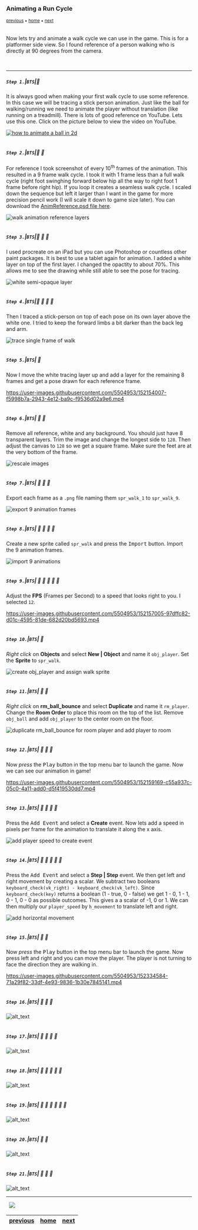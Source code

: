 <img src="https://via.placeholder.com/1000x4/45D7CA/45D7CA" alt="drawing" height="4px"/>

### Animating a Run Cycle

<sub>[previous](../) • [home](../README.md#user-content-gms2-background-tiles--sprites---table-of-contents) • [next](../)</sub>

<img src="https://via.placeholder.com/1000x4/45D7CA/45D7CA" alt="drawing" height="4px"/>

Now lets try and animate a walk cycle we can use in the game. This is for a platformer side view.  So I found reference of a person walking who is directly at 90 degrees from the camera.

<br>

---


##### `Step 1.`\|`BTS`|:small_blue_diamond:

It is always good when making your first walk cycle to use some reference.  In this case we will be tracing a stick person animation.  Just like the ball for walking/running we need to animate the player without translation (like running on a treadmill).  There is lots of good reference on YouTube.  Lets use this one. Click on the picture below to view the video on YouTube.

[![how to animate a ball in 2d](https://img.youtube.com/vi/vq9A5FD8G5w/0.jpg)](https://www.youtube.com/watch?v=vq9A5FD8G5w)

<img src="https://via.placeholder.com/500x2/45D7CA/45D7CA" alt="drawing" height="2px" alt = ""/>

##### `Step 2.`\|`BTS`|:small_blue_diamond: :small_blue_diamond: 

For reference I took screenshot of every 10<sup>th</sup> frames of the animation.  This resulted in a 9 frame walk cycle.  I took it with 1 frame less than a full walk cycle (right foot swinghing forward below hip all the way to right foot 1 frame before right hip).  If you loop it creates a seamless walk cycle. I scaled down the sequence but left it larger than I want in the game for more precision pencil work (I will scale it down to game size later). You can download the [AnimReference.psd file here](images/AnimReference.psd). 

![walk animation reference layers](images/walkRef.png)

<img src="https://via.placeholder.com/500x2/45D7CA/45D7CA" alt="drawing" height="2px" alt = ""/>

##### `Step 3.`\|`BTS`|:small_blue_diamond: :small_blue_diamond: :small_blue_diamond:

I used procreate on an iPad but you can use Photoshop or countless other paint packages.  It is best to use a tablet again for animation.  I added a white layer on top of the first layer.  I changed the opactity to about 70%. This allows me to see the drawing while still able to see the pose for tracing.

![white semi-opaque layer](images/whiteLayer.png)

<img src="https://via.placeholder.com/500x2/45D7CA/45D7CA" alt="drawing" height="2px" alt = ""/>

##### `Step 4.`\|`BTS`|:small_blue_diamond: :small_blue_diamond: :small_blue_diamond: :small_blue_diamond:

Then I traced a stick-person on top of each pose on its own layer above the white one.  I tried to keep the forward limbs a bit darker than the back leg and arm.

![trace single frame of walk](images/tracedImage.png)

<img src="https://via.placeholder.com/500x2/45D7CA/45D7CA" alt="drawing" height="2px" alt = ""/>

##### `Step 5.`\|`BTS`| :small_orange_diamond:

Now I move the white tracing layer up and add a layer for the remaining 8 frames and get a pose drawn for each reference frame. 

https://user-images.githubusercontent.com/5504953/152154007-f5998b7a-2943-4e12-ba9c-f9536d02a9e6.mp4

<img src="https://via.placeholder.com/500x2/45D7CA/45D7CA" alt="drawing" height="2px" alt = ""/>

##### `Step 6.`\|`BTS`| :small_orange_diamond: :small_blue_diamond:

Remove all reference, white and any background.  You should just have 8 transparent layers.  Trim the image and change the longest side to `128`. Then adjust the canvas to `128` so we get a square frame.  Make sure the feet are at the very bottom of the frame.

![rescale images](images/scaleTrim.png)

<img src="https://via.placeholder.com/500x2/45D7CA/45D7CA" alt="drawing" height="2px" alt = ""/>

##### `Step 7.`\|`BTS`| :small_orange_diamond: :small_blue_diamond: :small_blue_diamond:

Export each frame as a `.png` file naming them `spr_walk_1` to `spr_walk_9`.

![export 9 animation frames](images/eachFrame.png)

<img src="https://via.placeholder.com/500x2/45D7CA/45D7CA" alt="drawing" height="2px" alt = ""/>

##### `Step 8.`\|`BTS`| :small_orange_diamond: :small_blue_diamond: :small_blue_diamond: :small_blue_diamond:

Create a new sprite called `spr_walk` and press the <kbd>Import</kbd> button.  Import the 9 animation frames.

![import 9 animations](images/sprWalk.png)

<img src="https://via.placeholder.com/500x2/45D7CA/45D7CA" alt="drawing" height="2px" alt = ""/>

##### `Step 9.`\|`BTS`| :small_orange_diamond: :small_blue_diamond: :small_blue_diamond: :small_blue_diamond: :small_blue_diamond:

Adjust the **FPS** (Frames per Second) to a speed that looks right to you.  I selected `12`.

https://user-images.githubusercontent.com/5504953/152157005-97dffc82-d01c-4595-81de-682d20bd5693.mp4

<img src="https://via.placeholder.com/500x2/45D7CA/45D7CA" alt="drawing" height="2px" alt = ""/>

##### `Step 10.`\|`BTS`| :large_blue_diamond:

*Right click* on **Objects** and select **New | Object** and name it `obj_player`. Set the **Sprite** to `spr_walk`.

![create obj_player and assign walk sprite](images/objWalk.png)

<img src="https://via.placeholder.com/500x2/45D7CA/45D7CA" alt="drawing" height="2px" alt = ""/>

##### `Step 11.`\|`BTS`| :large_blue_diamond: :small_blue_diamond: 
 
 *Right click* on **rm_ball_bounce** and select **Duplicate** and name it `rm_player`. Change the **Room Order** to place this room on the top of the list. Remove `obj_ball` and add `obj_player` to the center room on the floor.

![duplicate rm_ball_bounce for room player and add player to room](images/rmPlayer.png)

<img src="https://via.placeholder.com/500x2/45D7CA/45D7CA" alt="drawing" height="2px" alt = ""/>


##### `Step 12.`\|`BTS`| :large_blue_diamond: :small_blue_diamond: :small_blue_diamond: 

Now *press* the <kbd>Play</kbd> button in the top menu bar to launch the game. Now we can see our animation in game!

https://user-images.githubusercontent.com/5504953/152159169-c55a937c-05c0-4a11-add0-d5f419530dd7.mp4

<img src="https://via.placeholder.com/500x2/45D7CA/45D7CA" alt="drawing" height="2px" alt = ""/>

##### `Step 13.`\|`BTS`| :large_blue_diamond: :small_blue_diamond: :small_blue_diamond:  :small_blue_diamond: 

Press the <kbd>Add Event</kbd> and select a **Create** event. Now lets add a speed in pixels per frame for the animation to translate it along the x axis.

![add player speed to create event](images/objPlayerCreate.png)

<img src="https://via.placeholder.com/500x2/45D7CA/45D7CA" alt="drawing" height="2px" alt = ""/>

##### `Step 14.`\|`BTS`| :large_blue_diamond: :small_blue_diamond: :small_blue_diamond: :small_blue_diamond:  :small_blue_diamond: 

Press the <kbd>Add Event</kbd> and select a **Step | Step** event. We then get left and right movement by creating a scalar.  We subtract two booleans `keyboard_check(vk_right) - keyboard_check(vk_left)`.  Since `keyboard_check(key)` returns a boolean (1 - true, 0 - false) we get 1 - 0, 1 - 1, 0 - 1, 0 - 0 as possible outcomes.  This gives a a scalar of -1, 0 or 1.  We can then multiply our `player_speed` by `h_movement` to translate left and right. 

![add horizontal movement](images/objPlayerStep.png)

<img src="https://via.placeholder.com/500x2/45D7CA/45D7CA" alt="drawing" height="2px" alt = ""/>

##### `Step 15.`\|`BTS`| :large_blue_diamond: :small_orange_diamond: 

Now *press* the <kbd>Play</kbd> button in the top menu bar to launch the game. Now press left and right and you can move the player.  The player is not turning to face the direction they are walking in.

https://user-images.githubusercontent.com/5504953/152334584-71a29f82-33df-4e93-9836-1b30e7845141.mp4

<img src="https://via.placeholder.com/500x2/45D7CA/45D7CA" alt="drawing" height="2px" alt = ""/>

##### `Step 16.`\|`BTS`| :large_blue_diamond: :small_orange_diamond:   :small_blue_diamond: 

![alt_text](images/.png)

<img src="https://via.placeholder.com/500x2/45D7CA/45D7CA" alt="drawing" height="2px" alt = ""/>

##### `Step 17.`\|`BTS`| :large_blue_diamond: :small_orange_diamond: :small_blue_diamond: :small_blue_diamond:

![alt_text](images/.png)

<img src="https://via.placeholder.com/500x2/45D7CA/45D7CA" alt="drawing" height="2px" alt = ""/>

##### `Step 18.`\|`BTS`| :large_blue_diamond: :small_orange_diamond: :small_blue_diamond: :small_blue_diamond: :small_blue_diamond:

![alt_text](images/.png)

<img src="https://via.placeholder.com/500x2/45D7CA/45D7CA" alt="drawing" height="2px" alt = ""/>

##### `Step 19.`\|`BTS`| :large_blue_diamond: :small_orange_diamond: :small_blue_diamond: :small_blue_diamond: :small_blue_diamond: :small_blue_diamond:

![alt_text](images/.png)

<img src="https://via.placeholder.com/500x2/45D7CA/45D7CA" alt="drawing" height="2px" alt = ""/>

##### `Step 20.`\|`BTS`| :large_blue_diamond: :large_blue_diamond:

![alt_text](images/.png)

<img src="https://via.placeholder.com/500x2/45D7CA/45D7CA" alt="drawing" height="2px" alt = ""/>

##### `Step 21.`\|`BTS`| :large_blue_diamond: :large_blue_diamond: :small_blue_diamond:

![alt_text](images/.png)

___


<img src="https://via.placeholder.com/1000x4/dba81a/dba81a" alt="drawing" height="4px" alt = ""/>

<img src="https://via.placeholder.com/1000x100/45D7CA/000000/?text=Next Up - ADD NEXT PAGE">

<img src="https://via.placeholder.com/1000x4/dba81a/dba81a" alt="drawing" height="4px" alt = ""/>

| [previous](../)| [home](../README.md#user-content-gms2-background-tiles--sprites---table-of-contents) | [next](../)|
|---|---|---|
